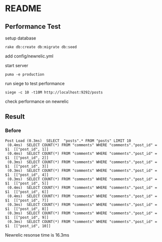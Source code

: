 # README

## Performance Test

setup database

```
rake db:create db:migrate db:seed
```

add config/newrelic.yml

start server

```
puma -e production
```

run siege to test performance

```
siege -c 10 -t10M http://localhost:9292/posts
```

check performance on newrelic

## Result

### Before

```
Post Load (0.3ms)  SELECT  "posts".* FROM "posts" LIMIT 10
 (0.4ms)  SELECT COUNT(*) FROM "comments" WHERE "comments"."post_id" = $1  [["post_id", 1]]
 (0.4ms)  SELECT COUNT(*) FROM "comments" WHERE "comments"."post_id" = $1  [["post_id", 2]]
 (0.3ms)  SELECT COUNT(*) FROM "comments" WHERE "comments"."post_id" = $1  [["post_id", 3]]
 (0.3ms)  SELECT COUNT(*) FROM "comments" WHERE "comments"."post_id" = $1  [["post_id", 4]]
 (0.3ms)  SELECT COUNT(*) FROM "comments" WHERE "comments"."post_id" = $1  [["post_id", 5]]
 (0.4ms)  SELECT COUNT(*) FROM "comments" WHERE "comments"."post_id" = $1  [["post_id", 6]]
 (0.4ms)  SELECT COUNT(*) FROM "comments" WHERE "comments"."post_id" = $1  [["post_id", 7]]
 (0.3ms)  SELECT COUNT(*) FROM "comments" WHERE "comments"."post_id" = $1  [["post_id", 8]]
 (0.3ms)  SELECT COUNT(*) FROM "comments" WHERE "comments"."post_id" = $1  [["post_id", 9]]
 (0.3ms)  SELECT COUNT(*) FROM "comments" WHERE "comments"."post_id" = $1  [["post_id", 10]]
```

Newrelic resonse time is 16.3ms
